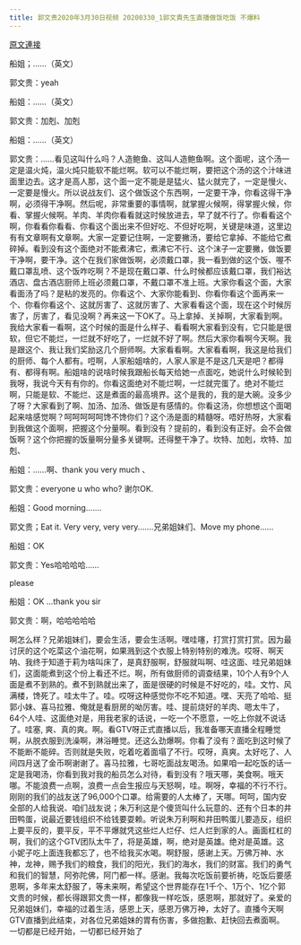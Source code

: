 ```yaml
---
title: 郭文贵2020年3月30日视频 20200330_1郭文貴先生直播做饭吃饭 不爆料
---
```


[原文連接](https://gnews.org/ThreadView/53479268)

船姐；……（英文）




郭文贵：yeah


  


船姐：……（英文）




郭文贵：加剋、加剋


  


船姐：……（英文）


  


郭文贵：……看见这叫什么吗？人造鲍鱼、这叫人造鲍鱼啊。这个面呢，这个汤一定是温火炖，温火炖只能软不能烂啊。软可以不能烂啊，要把这个汤的这个汁味进面里边去。这才是高人那，这个面一定不能是是猛火、猛火就完了，一定是慢火、一定要是慢火。所以说战友们、这个做饭这个东西啊，一定要干净，你看这得干净啊，必须得干净啊。然后呢，非常重要的事情啊，就掌握火候啊，得掌握火候，你看、掌握火候啊。羊肉、羊肉你看看就这时候放进去，早了就不行了。你看看这个啊，你看看你看看、你看这个面出来不但好吃、不但好吃啊，关键是味道，这里边有有文章啊有文章啊。大家一定要记住啊，一定要撇汤，要给它拿掉、不能给它煮碎掉。看到没有这个面绝对不能煮沸它，煮沸它不行、这个沫子一定要撇，做饭要干净啊，要干净。这个在我们家做饭啊，必须戴口罩，我一看到做的这个饭、喔不戴口罩乱喷、这个饭咋吃啊？不是现在戴口罩、什么时候都应该戴口罩，我们裕达酒店、盘古酒店厨师上班必须戴口罩，不戴口罩不准上班。大家你看这个面，大家看面汤了吗？是粘的发亮的。你看这个、大家你能看到、你看你看这个面再来一个、你看你看这个、这就厉害了、这就厉害了、大家看看这个面，现在这个时候厉害了，厉害了，看见没啊？再来这一下OK了。马上拿掉、关掉啊，大家看到啊。我给大家看一看啊，这个时候的面是什么样子、看看啊大家看到没有，它只能是很软，但它不能烂，一烂就不好吃了，一烂就不好了啊。然后大家你看啊今天啊。我是跟这个、我让我们奖励这几个厨师啊。大家看看啊。大家看看啊，我这是给我们的厨师、每个人都有。哣啊，人家船姐啥的，人家人家是不是这几天是吧？都得有、都得有啊。船姐啥的说啥时候我跟船长每天给她一点面吃，她说什么时候轮到我呀，我说今天有有你的。你看这面绝对不能烂啊，一烂就完蛋了。绝对不能烂啊，只能是软、不能烂、这是煮面的最高境界。这个是我的，我的是大碗。没多少了呀？大家看到了啊、加汤、加汤、做饭是有感情的。你看这汤，你想想这个面喝起来啥感觉啊？呵呵呵呵呵馋不馋你们？这个汤是面的精髓呀。唔好热呀，大家看到我做这个面啊，把握这个分量啊。看到没有？提前的，看到没有正好。会不会做饭啊？这个你把握的饭量啊分量多关键啊。还得整干净了。坎特、加剋，坎特、加剋、




船姐：……啊、thank you very much 、




郭文贵：everyone u who who? 谢尔OK. 




船姐：Good morning.……




郭文贵；Eat it. Very very, very very.……兄弟姐妹们、Move my phone……




船姐：OK 




郭文贵：Yes哈哈哈哈……


please




船姐：OK …thank you sir




郭文贵：啊，哈哈哈哈哈


啊怎么样？兄弟姐妹们，要会生活，要会生活啊。嘿哇噻，打赏打赏打赏。因为最讨厌的这个吃菜这个油花啊，如果溅到这个衣服上特别特别的难洗。哎呀、啊天呐、我终于知道于莉为啥叫床了，是真舒服啊，舒服就叫啊、哇这面、哇兄弟姐妹们，这面能煮到这个份上看还不烂。啊，所有做厨师的调查结果，10个人有9个人面是煮不到熟的。煮不到熟就出来了，面是很硬的时候是不好吃的，哇。文竹、风满楼，馋死了。哇太牛了。哇。哎呀这种感觉你不吃不知道。嘿、天亮了哈哈、挺郭小妹、喜马拉雅、俺就是看厨房的呦厉害。哇、提前烧好的羊肉、嗯太牛了，64个人哇、这面绝对是，用我老家的话说，一吃一个不愿意，一吃上你就不说话了。哇塞, 爽、真的爽。啊。看GTV呀正式直播以后，我准备哪天直播全程睡觉啊，从脱衣服到洗澡啊，淋浴睡觉。还这么劲爆啊。你看了没有？面吃到这时候了不能断不能碎。否则就是失败，吃着吃着面塌了不行。哎呀，真爽。太好吃了、人间四月送了金币啊谢谢了。喜马拉雅，七哥吃面战友喝汤。如果咱一起吃饭的话一定是我喝汤，你看到我对我的船员怎么对待，看到没有？哦天哪，美食啊。哦天哪。不能浪费一点啊，浪费一点会生报应与天怒啊，哇。啊呀，幸福的不行不行。刚刚的我们的战友送了96,000个口罩。给需要的人太棒了，天哪。呵呵，国内安全部的人给我说、咱们战友说；朱万利这是个傻货叫什么玩意的、还有个日本的井田鸭蛋，说最近要钱组织不给钱要耍赖。听说朱万利啊和井田鸭蛋儿要造反，组织上要平反的，要平反，平不平爆就凭这些烂人烂仔、烂人烂到家的人。画面杠杠的啊，我们的这个GTV团队太牛了，将是英雄，啊，绝对是英雄。绝对是英雄。这小妮子吃上面连我都忘了，也不给我买水喝。啊舒服，感谢上天。万佛万神、水神，龙神，赐予我们的粮食，我们的阳光，我们的海水，我们的财富。我们的勇气和我们的智慧，阿弥陀佛，阿门都一样。感谢。我每次吃饭前要祈祷，吃饭后要感恩啊，多年来太舒服了，等未来啊，希望这个世界能存在1千个、1万个、1亿个郭文贵的时候，都长得跟郭文贵一样，都像我一样吃饭，感恩啊，那就好了。亲爱的兄弟姐妹们，幸福的过着生活，感恩上天，感恩万佛万神，太好了。直播今天啊GTV直播到此结束，对各位兄弟姐妹的胃有伤害，多做抱歉、赶快回去煮面啊。一切都是已经开始，一切都已经开始了
